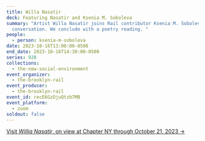 ```yaml
---
title: Willa Nasatir
deck: Featuring Nasatir and Ksenia M. Soboleva
summary: "Artist Willa Nasatir joins Rail contributor Ksenia M. Soboleva for a
  conversation. We conclude with a poetry reading. "
people:
  - person: ksenia-m-soboleva
date: 2023-10-16T13:00:00-0500
end_date: 2023-10-16T14:30:00-0500
series: 920
collections:
  - the-new-social-environment
event_organizer:
  - the-brooklyn-rail
event_producer:
  - the-brooklyn-rail
event_id: recE6GzOjuQtzb7MB
event_platform:
  - zoom
soldout: false
---
```

[V﻿isit *Willia Nasatir*, on view at Chapter NY through October 21, 2023 →](https://chapter-ny.com/exhibitions/willa-nasatir2023/)